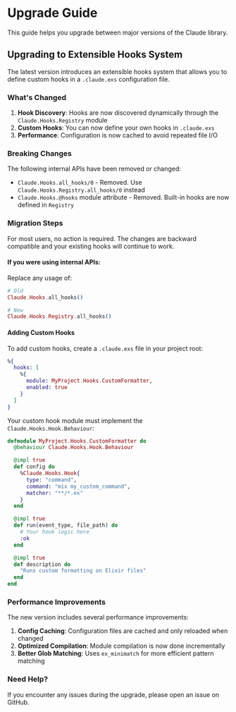# Upgrade Guide

This guide helps you upgrade between major versions of the Claude library.

## Upgrading to Extensible Hooks System

The latest version introduces an extensible hooks system that allows you to define custom hooks in a `.claude.exs` configuration file.

### What's Changed

1. **Hook Discovery**: Hooks are now discovered dynamically through the `Claude.Hooks.Registry` module
2. **Custom Hooks**: You can now define your own hooks in `.claude.exs`
3. **Performance**: Configuration is now cached to avoid repeated file I/O

### Breaking Changes

The following internal APIs have been removed or changed:

- `Claude.Hooks.all_hooks/0` - Removed. Use `Claude.Hooks.Registry.all_hooks/0` instead
- `Claude.Hooks.@hooks` module attribute - Removed. Built-in hooks are now defined in `Registry`

### Migration Steps

For most users, no action is required. The changes are backward compatible and your existing hooks will continue to work.

#### If you were using internal APIs:

Replace any usage of:
```elixir
# Old
Claude.Hooks.all_hooks()

# New
Claude.Hooks.Registry.all_hooks()
```

#### Adding Custom Hooks

To add custom hooks, create a `.claude.exs` file in your project root:

```elixir
%{
  hooks: [
    %{
      module: MyProject.Hooks.CustomFormatter,
      enabled: true
    }
  ]
}
```

Your custom hook module must implement the `Claude.Hooks.Hook.Behaviour`:

```elixir
defmodule MyProject.Hooks.CustomFormatter do
  @behaviour Claude.Hooks.Hook.Behaviour

  @impl true
  def config do
    %Claude.Hooks.Hook{
      type: "command",
      command: "mix my_custom_command",
      matcher: "**/*.ex"
    }
  end

  @impl true
  def run(event_type, file_path) do
    # Your hook logic here
    :ok
  end

  @impl true
  def description do
    "Runs custom formatting on Elixir files"
  end
end
```

### Performance Improvements

The new version includes several performance improvements:

1. **Config Caching**: Configuration files are cached and only reloaded when changed
2. **Optimized Compilation**: Module compilation is now done incrementally
3. **Better Glob Matching**: Uses `ex_minimatch` for more efficient pattern matching

### Need Help?

If you encounter any issues during the upgrade, please open an issue on GitHub.